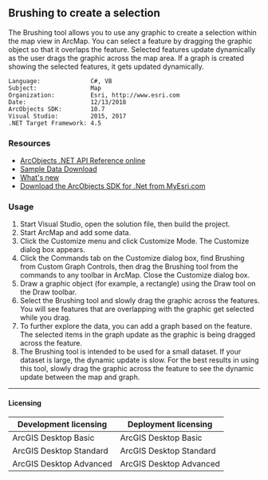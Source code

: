 ## Brushing to create a selection

The Brushing tool allows you to use any graphic to create a selection within the map view in ArcMap. You can select a feature by dragging the graphic object so that it overlaps the feature. Selected features update dynamically as the user drags the graphic across the map area. If a graph is created showing the selected features, it gets updated dynamically.   


<!-- TODO: Fill this section below with metadata about this sample-->
```
Language:              C#, VB
Subject:               Map
Organization:          Esri, http://www.esri.com
Date:                  12/13/2018
ArcObjects SDK:        10.7
Visual Studio:         2015, 2017
.NET Target Framework: 4.5
```

### Resources

* [ArcObjects .NET API Reference online](http://desktop.arcgis.com/en/arcobjects/latest/net/webframe.htm)  
* [Sample Data Download](../../releases)  
* [What's new](http://desktop.arcgis.com/en/arcobjects/latest/net/webframe.htm#91cabc68-2271-400a-8ff9-c7fb25108546.htm)  
* [Download the ArcObjects SDK for .Net from MyEsri.com](https://my.esri.com/)  

### Usage
1. Start Visual Studio, open the solution file, then build the project.  
1. Start ArcMap and add some data.   
1. Click the Customize menu and click Customize Mode. The Customize dialog box appears.   
1. Click the Commands tab on the Customize dialog box, find Brushing from Custom Graph Controls, then drag the Brushing tool from the commands to any toolbar in ArcMap. Close the Customize dialog box.  
1. Draw a graphic object (for example, a rectangle) using the Draw tool on the Draw toolbar.   
1. Select the Brushing tool and slowly drag the graphic across the features. You will see features that are overlapping with the graphic get selected while you drag.   
1. To further explore the data, you can add a graph based on the feature. The selected items in the graph update as the graphic is being dragged across the feature.   
1. The Brushing tool is intended to be used for a small dataset. If your dataset is large, the dynamic update is slow. For the best results in using this tool, slowly drag the graphic across the feature to see the dynamic update between the map and graph.   









---------------------------------

#### Licensing  
| Development licensing | Deployment licensing | 
| ------------- | ------------- | 
| ArcGIS Desktop Basic | ArcGIS Desktop Basic |  
| ArcGIS Desktop Standard | ArcGIS Desktop Standard |  
| ArcGIS Desktop Advanced | ArcGIS Desktop Advanced |  


